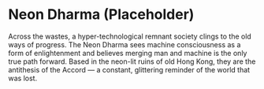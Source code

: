 # Neon Dharma (Placeholder)

Across the wastes, a hyper-technological remnant society clings to the old ways of progress. The Neon Dharma sees machine consciousness as a form of enlightenment and believes merging man and machine is the only true path forward. Based in the neon-lit ruins of old Hong Kong, they are the antithesis of the Accord — a constant, glittering reminder of the world that was lost.
